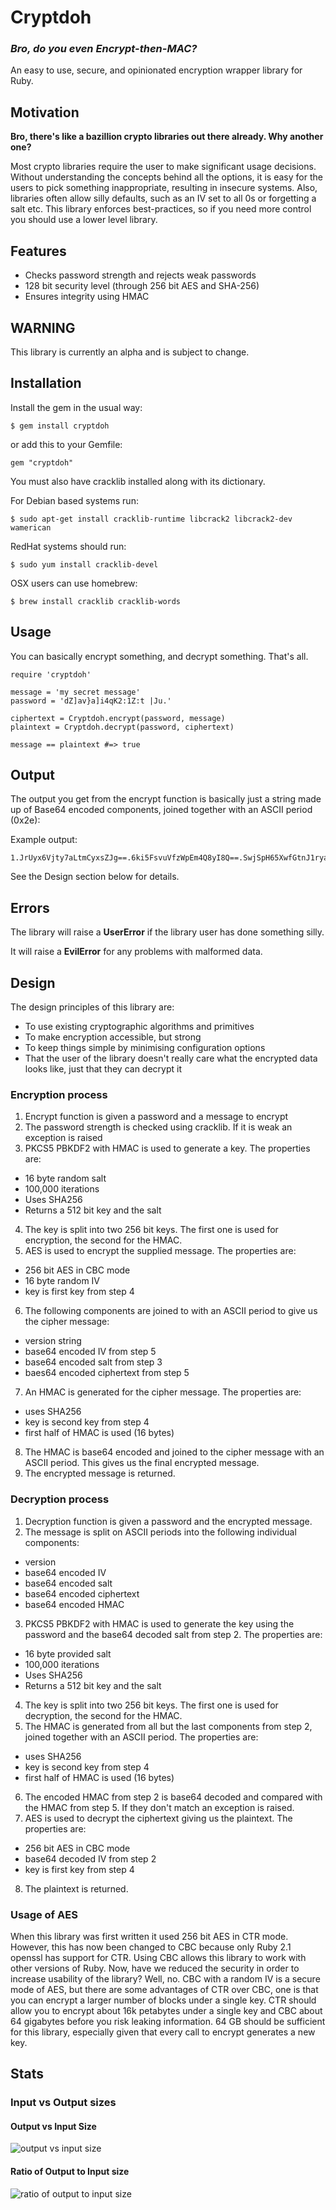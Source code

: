 # Cryptdoh

### *Bro, do you even Encrypt-then-MAC?*

An easy to use, secure, and opinionated encryption wrapper library for Ruby.

## Motivation

**Bro, there's like a bazillion crypto libraries out there already. Why another one?**

Most crypto libraries require the user to make significant usage decisions. Without understanding the concepts behind all the options, it is easy for the users to pick something inappropriate, resulting in insecure systems. Also, libraries often allow silly defaults, such as an IV set to all 0s or forgetting a salt etc. This library enforces best-practices, so if you need more control you should use a lower level library.

## Features

* Checks password strength and rejects weak passwords
* 128 bit security level (through 256 bit AES and SHA-256)
* Ensures integrity using HMAC

## WARNING

This library is currently an alpha and is subject to change. 

## Installation

Install the gem in the usual way:

    $ gem install cryptdoh

or add this to your Gemfile:

    gem "cryptdoh"

You must also have cracklib installed along with its dictionary.

For Debian based systems run:

    $ sudo apt-get install cracklib-runtime libcrack2 libcrack2-dev wamerican

RedHat systems should run:

    $ sudo yum install cracklib-devel

OSX users can use homebrew:

    $ brew install cracklib cracklib-words

## Usage

You can basically encrypt something, and decrypt something. That's all.

    require 'cryptdoh'

    message = 'my secret message'
    password = 'dZ]av}a]i4qK2:1Z:t |Ju.'

    ciphertext = Cryptdoh.encrypt(password, message)
    plaintext = Cryptdoh.decrypt(password, ciphertext)

    message == plaintext #=> true

## Output

The output you get from the encrypt function is basically just a string made up of Base64 encoded components, joined together with an ASCII period (0x2e):

Example output:

    1.JrUyx6Vjty7aLtmCyxsZJg==.6ki5FsvuVfzWpEm4Q8yI8Q==.SwjSpH65XwfGtnJ1ryaC2u08sMVitpuUqxnPHGhIANI=.2Ys5wBf318L9mwaUUPUjUg==

See the Design section below for details.

## Errors

The library will raise a **UserError** if the library user has done something silly.

It will raise a **EvilError** for any problems with malformed data.

## Design

The design principles of this library are:

* To use existing cryptographic algorithms and primitives
* To make encryption accessible, but strong
* To keep things simple by minimising configuration options
* That the user of the library doesn't really care what the encrypted data looks like, just that they can decrypt it

### Encryption process

1. Encrypt function is given a password and a message to encrypt
2. The password strength is checked using cracklib. If it is weak an exception is raised
3. PKCS5 PBKDF2 with HMAC is used to generate a key. The properties are:
  * 16 byte random salt
  * 100,000 iterations
  * Uses SHA256
  * Returns a 512 bit key and the salt
4. The key is split into two 256 bit keys. The first one is used for encryption, the second for the HMAC.
5. AES is used to encrypt the supplied message. The properties are:
  * 256 bit AES in CBC mode
  * 16 byte random IV
  * key is first key from step 4
6. The following components are joined to with an ASCII period to give us the cipher message:
  * version string
  * base64 encoded IV from step 5
  * base64 encoded salt from step 3
  * baes64 encoded ciphertext from step 5
7. An HMAC is generated for the cipher message. The properties are:
  * uses SHA256
  * key is second key from step 4
  * first half of HMAC is used (16 bytes)
8. The HMAC is base64 encoded and joined to the cipher message with an ASCII period. This gives us the final encrypted message.
9. The encrypted message is returned.

### Decryption process

1. Decryption function is given a password and the encrypted message.
2. The message is split on ASCII periods into the following individual components:
  * version
  * base64 encoded IV
  * base64 encoded salt
  * base64 encoded ciphertext
  * base64 encoded HMAC
3. PKCS5 PBKDF2 with HMAC is used to generate the key using the password and the base64 decoded salt from step 2. The properties are:
  * 16 byte provided salt
  * 100,000 iterations
  * Uses SHA256
  * Returns a 512 bit key and the salt
4. The key is split into two 256 bit keys. The first one is used for decryption, the second for the HMAC.
5. The HMAC is generated from all but the last components from step 2, joined together with an ASCII period. The properties are:
  * uses SHA256
  * key is second key from step 4
  * first half of HMAC is used (16 bytes)
6. The encoded HMAC from step 2 is base64 decoded and compared with the HMAC from step 5. If they don't match an exception is raised.
7. AES is used to decrypt the ciphertext giving us the plaintext. The properties are:
  * 256 bit AES in CBC mode
  * base64 decoded IV from step 2
  * key is first key from step 4
8. The plaintext is returned.

### Usage of AES

When this library was first written it used 256 bit AES in CTR mode. However, this has now been changed to CBC because only Ruby 2.1 openssl has support for CTR. Using CBC allows this library to work with other versions of Ruby. Now, have we reduced the security in order to increase usability of the library? Well, no. CBC with a random IV is a secure mode of AES, but there are some advantages of CTR over CBC, one is that you can encrypt a larger number of blocks under a single key. CTR should allow you to encrypt about 16k petabytes under a single key and CBC about 64 gigabytes before you risk leaking information. 64 GB should be sufficient for this library, especially given that every call to encrypt generates a new key. 

## Stats

### Input vs Output sizes

#### Output vs Input Size

![output vs input size](https://raw.githubusercontent.com/zeroXten/cryptdoh/master/web/output_vs_input_size.png)

#### Ratio of Output to Input size

![ratio of output to input size](https://raw.githubusercontent.com/zeroXten/cryptdoh/master/web/ratio_of_output_to_input_size.png)
